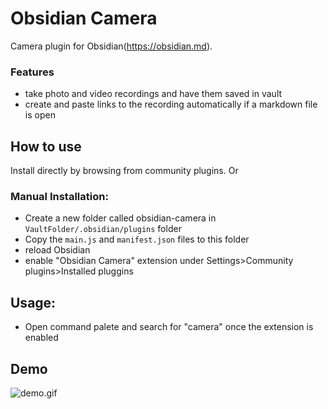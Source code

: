 # Obsidian Camera

Camera plugin for Obsidian(https://obsidian.md).

### Features

-   take photo and video recordings and have them saved in vault
-   create and paste links to the recording automatically if a markdown file is open

## How to use

Install directly by browsing from community plugins. Or

### Manual Installation:

-   Create a new folder called obsidian-camera in `VaultFolder/.obsidian/plugins` folder
-   Copy the `main.js` and `manifest.json` files to this folder
-   reload Obsidian
-   enable "Obsidian Camera" extension under Settings>Community plugins>Installed pluggins

## Usage:

-   Open command palete and search for "camera" once the extension is enabled

## Demo

![demo.gif](./demo.gif)
